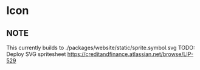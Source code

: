 # Icon

## NOTE

This currently builds to ./packages/website/static/sprite.symbol.svg
TODO: Deploy SVG spritesheet https://creditandfinance.atlassian.net/browse/LIP-529
